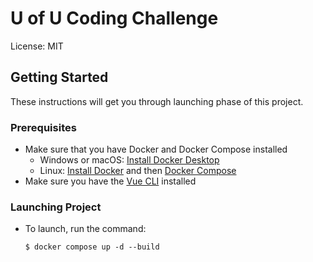 # U of U Coding Challenge

License: MIT

## Getting Started

These instructions will get you through launching phase of this project.

### Prerequisites

- Make sure that you have Docker and Docker Compose installed
  - Windows or macOS:
    [Install Docker Desktop](https://www.docker.com/get-started)
  - Linux: [Install Docker](https://www.docker.com/get-started) and then
    [Docker Compose](https://github.com/docker/compose)
- Make sure you have the [Vue CLI](https://cli.vuejs.org/#getting-started) installed

### Launching Project

- To launch, run the command:

      $ docker compose up -d --build


